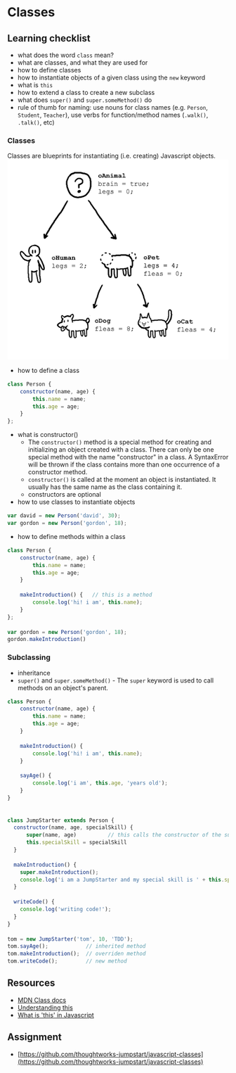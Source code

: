# Classes

## Learning checklist

* what does the word `class` mean?
* what are classes, and what they are used for
* how to define classes
* how to instantiate objects of a given class using the `new` keyword
* what is `this`
* how to extend a class to create a new subclass
* what does `super()` and `super.someMethod()` do
* rule of thumb for naming: use nouns for class names \(e.g. `Person`, `Student`, `Teacher`\), use verbs for function/method names \(`.walk()`, `.talk()`, etc\)

### Classes

Classes are blueprints for instantiating \(i.e. creating\) Javascript objects. ![](../../.gitbook/assets/class_inheritance.png)

* how to define a class

```javascript
class Person {
    constructor(name, age) {
        this.name = name;
        this.age = age;
    }
};
```

* what is constructor\(\)
  * The `constructor()` method is a special method for creating and initializing an object created with a class. There can only be one special method with the name "constructor" in a class. A SyntaxError will be thrown if the class contains more than one occurrence of a constructor method.
  * `constructor()` is called at the moment an object is instantiated. It usually has the same name as the class containing it.
  * constructors are optional
* how to use classes to instantiate objects

```javascript
var david = new Person('david', 30);
var gordon = new Person('gordon', 18);
```

* how to define methods within a class

```javascript
class Person {
    constructor(name, age) {
        this.name = name;
        this.age = age;
    }

    makeIntroduction() {   // this is a method
        console.log('hi! i am', this.name);
    }
};

var gordon = new Person('gordon', 18);
gordon.makeIntroduction()
```

### Subclassing

* inheritance
* `super()` and `super.someMethod()` - The `super` keyword is used to call methods on an object's parent.

```javascript
class Person {
    constructor(name, age) {
        this.name = name;
        this.age = age;
    }

    makeIntroduction() {
        console.log('hi! i am', this.name);
    }

    sayAge() {
        console.log('i am', this.age, 'years old');
    }
}


class JumpStarter extends Person {
  constructor(name, age, specialSkill) {
      super(name, age)          // this calls the constructor of the super class (Person)
      this.specialSkill = specialSkill
  }

  makeIntroduction() {
    super.makeIntroduction();
    console.log('i am a JumpStarter and my special skill is ' + this.specialSkill );
  }

  writeCode() {
    console.log('writing code!');
  }
}

tom = new JumpStarter('tom', 10, 'TDD');
tom.sayAge();            // inherited method
tom.makeIntroduction();  // overriden method
tom.writeCode();         // new method
```

## Resources

* [MDN Class docs](https://developer.mozilla.org/en-US/docs/Web/JavaScript/Reference/Classes)
* [Understanding this](http://javascript.info/object-methods)
* [What is 'this' in Javascript](https://blog.bitsrc.io/what-is-this-in-javascript-3b03480514a7)

## Assignment

* [https://github.com/thoughtworks-jumpstart/javascript-classes](https://github.com/thoughtworks-jumpstart/javascript-classes)

